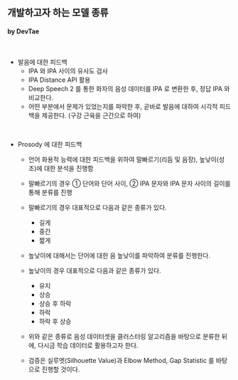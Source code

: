 ## 개발하고자 하는 모델 종류

#### by DevTae

<br/>

 - 발음에 대한 피드백
   - IPA 와 IPA 사이의 유사도 검사
   - IPA Distance API 활용
   - Deep Speech 2 를 통한 화자의 음성 데이터를 IPA 로 변환한 후, 정답 IPA 와 비교한다.
   - 어떤 부분에서 문제가 있었는지를 파악한 후, 곧바로 발음에 대하여 시각적 피드백을 제공한다. (구강 근육을 근간으로 하여)

<br/>

 - Prosody 에 대한 피드백
   - 언어 화용적 능력에 대한 피드백을 위하여 말빠르기(리듬 및 음장), 높낮이(성조)에 대한 분석을 진행함
   
   - 말빠르기의 경우 ① 단어와 단어 사이, ② IPA 문자와 IPA 문자 사이의 길이를 통해 분류를 진행
   - 말빠르기의 경우 대표적으로 다음과 같은 종류가 있다.
     - 길게
     - 중간
     - 짧게
   
   - 높낮이에 대해서는 단어에 대한 음 높낮이를 파악하여 분류를 진행한다.
   - 높낮이의 경우 대표적으로 다음과 같은 종류가 있다.
     - 유지
     - 상승
     - 상승 후 하락
     - 하락
     - 하락 후 상승
   
   - 위와 같은 종류로 음성 데이터셋을 클러스터링 알고리즘을 바탕으로 분류한 뒤에, 다시금 학습 데이터로 활용하고자 한다.
   - 검증은 실루엣(Silhouette Value)과 Elbow Method, Gap Statistic 를 바탕으로 진행할 것이다.
